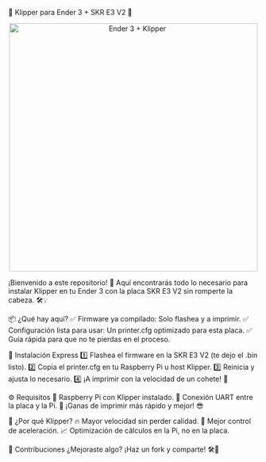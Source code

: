 
🚀 Klipper para Ender 3 + SKR E3 V2 🎯
<p align="center"> <img src="ruta/a/tu/imagen.png" alt="Ender 3 + Klipper" width="500"/> </p>
¡Bienvenido a este repositorio! 🎉 Aquí encontrarás todo lo necesario para instalar Klipper en tu Ender 3 con la placa SKR E3 V2 sin romperte la cabeza. 🛠️💡

📦 ¿Qué hay aquí?
✅ Firmware ya compilado: Solo flashea y a imprimir.
✅ Configuración lista para usar: Un printer.cfg optimizado para esta placa.
✅ Guía rápida para que no te pierdas en el proceso.

🚀 Instalación Express
1️⃣ Flashea el firmware en la SKR E3 V2 (te dejo el .bin listo).
2️⃣ Copia el printer.cfg en tu Raspberry Pi u host Klipper.
3️⃣ Reinicia y ajusta lo necesario.
4️⃣ ¡A imprimir con la velocidad de un cohete! 🚀

⚙️ Requisitos
🔹 Raspberry Pi con Klipper instalado.
🔹 Conexión UART entre la placa y la Pi.
🔹 ¡Ganas de imprimir más rápido y mejor! 😎

🎯 ¿Por qué Klipper?
🔥 Mayor velocidad sin perder calidad.
🔧 Mejor control de aceleración.
📈 Optimización de cálculos en la Pi, no en la placa.

🤝 Contribuciones
¿Mejoraste algo? ¡Haz un fork y comparte! 🛠️🎉
